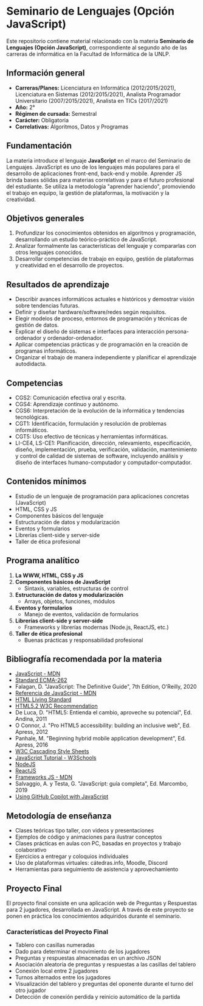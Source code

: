 # Seminario de Lenguajes (Opción JavaScript)

Este repositorio contiene material relacionado con la materia **Seminario de Lenguajes (Opción JavaScript)**, correspondiente al segundo año de las carreras de informática en la Facultad de Informática de la UNLP.

## Información general

- **Carreras/Planes:** Licenciatura en Informática (2012/2015/2021), Licenciatura en Sistemas (2012/2015/2021), Analista Programador Universitario (2007/2015/2021), Analista en TICs (2017/2021)
- **Año:** 2°
- **Régimen de cursada:** Semestral
- **Carácter:** Obligatoria
- **Correlativas:** Algoritmos, Datos y Programas

## Fundamentación

La materia introduce el lenguaje **JavaScript** en el marco del Seminario de Lenguajes. JavaScript es uno de los lenguajes más populares para el desarrollo de aplicaciones front-end, back-end y mobile. Aprender JS brinda bases sólidas para materias correlativas y para el futuro profesional del estudiante. Se utiliza la metodología "aprender haciendo", promoviendo el trabajo en equipo, la gestión de plataformas, la motivación y la creatividad.

## Objetivos generales

1. Profundizar los conocimientos obtenidos en algoritmos y programación, desarrollando un estudio teórico-práctico de JavaScript.
2. Analizar formalmente las características del lenguaje y compararlas con otros lenguajes conocidos.
3. Desarrollar competencias de trabajo en equipo, gestión de plataformas y creatividad en el desarrollo de proyectos.

## Resultados de aprendizaje

- Describir avances informáticos actuales e históricos y demostrar visión sobre tendencias futuras.
- Definir y diseñar hardware/software/redes según requisitos.
- Elegir modelos de proceso, entornos de programación y técnicas de gestión de datos.
- Explicar el diseño de sistemas e interfaces para interacción persona-ordenador y ordenador-ordenador.
- Aplicar competencias prácticas y de programación en la creación de programas informáticos.
- Organizar el trabajo de manera independiente y planificar el aprendizaje autodidacta.

## Competencias

- CGS2: Comunicación efectiva oral y escrita.
- CGS4: Aprendizaje continuo y autónomo.
- CGS6: Interpretación de la evolución de la informática y tendencias tecnológicas.
- CGT1: Identificación, formulación y resolución de problemas informáticos.
- CGT5: Uso efectivo de técnicas y herramientas informáticas.
- LI-CE4, LS-CE1: Planificación, dirección, relevamiento, especificación, diseño, implementación, prueba, verificación, validación, mantenimiento y control de calidad de sistemas de software, incluyendo análisis y diseño de interfaces humano-computador y computador-computador.

## Contenidos mínimos

- Estudio de un lenguaje de programación para aplicaciones concretas (JavaScript)
- HTML, CSS y JS
- Componentes básicos del lenguaje
- Estructuración de datos y modularización
- Eventos y formularios
- Librerías client-side y server-side
- Taller de ética profesional

## Programa analítico

1. **La WWW, HTML, CSS y JS**
2. **Componentes básicos de JavaScript**
   - Sintaxis, variables, estructuras de control
3. **Estructuración de datos y modularización**
   - Arrays, objetos, funciones, módulos
4. **Eventos y formularios**
   - Manejo de eventos, validación de formularios
5. **Librerías client-side y server-side**
   - Frameworks y librerías modernas (Node.js, ReactJS, etc.)
6. **Taller de ética profesional**
   - Buenas prácticas y responsabilidad profesional

## Bibliografía recomendada por la materia

- [JavaScript - MDN](https://developer.mozilla.org/es/docs/Web/JavaScript)
- [Standard ECMA-262](https://www.ecma-international.org/publications/standards/Ecma-262.htm)
- Falagan, D. "JavaScript: The Definitive Guide", 7th Edition, O'Reilly, 2020
- [Referencia de JavaScript - MDN](https://developer.mozilla.org/es/docs/Web/JavaScript/Referencia)
- [HTML Living Standard](https://html.spec.whatwg.org/multipage/)
- [HTML5.2 W3C Recommendation](https://www.w3.org/TR/html52/)
- De Luca, D. "HTML5: Entienda el cambio, aproveche su potencial", Ed. Andina, 2011
- O Connor, J. "Pro HTML5 accessibility: building an inclusive web", Ed. Apress, 2012
- Panhale, M. "Beginning hybrid mobile application development", Ed. Apress, 2016
- [W3C Cascading Style Sheets](https://www.w3.org/Style/CSS/)
- [JavaScript Tutorial - W3Schools](https://www.w3schools.com/js/default.asp)
- [NodeJS](https://nodejs.org/es/)
- [ReactJS](https://es.react.dev/)
- [Frameworks JS - MDN](https://developer.mozilla.org/es/docs/Learn/Herramientas_y_pruebas/Lado-del-cliente_JavaScript_frameworks)
- Salvaggio, A. y Testa, G. "JavaScript: guía completa", Ed. Marcombo, 2019
- [Using GitHub Copilot with JavaScript](https://learn.microsoft.com/en-us/training/modules/introduction-copilot-javascript/)

## Metodología de enseñanza

- Clases teóricas tipo taller, con videos y presentaciones
- Ejemplos de código y animaciones para ilustrar conceptos
- Clases prácticas en aulas con PC, basadas en proyectos y trabajo colaborativo
- Ejercicios a entregar y coloquios individuales
- Uso de plataformas virtuales: cátedras.info, Moodle, Discord
- Herramientas para seguimiento de asistencia y aprovechamiento

## Proyecto Final

El proyecto final consiste en una aplicación web de Preguntas y Respuestas para 2 jugadores, desarrollada en JavaScript. A través de este proyecto se ponen en práctica los conocimientos adquiridos durante el seminario.

### Características del Proyecto Final

- Tablero con casillas numeradas
- Dado para determinar el movimiento de los jugadores
- Preguntas y respuestas almacenadas en un archivo JSON
- Asociación aleatoria de preguntas y respuestas a las casillas del tablero
- Conexión local entre 2 jugadores
- Turnos alternados entre los jugadores
- Visualización del tablero y preguntas del oponente durante el turno del otro jugador
- Detección de conexión perdida y reinicio automático de la partida
